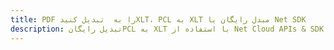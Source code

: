 ---title: PDF را به  تبدیل کنیدXLT، PCL به XLT مبدل رایگان یا Net SDKdescription: تبدیل رایگانPCL به XLT با استفاده از Net Cloud APIs & SDK همچنین اسناد PDF را در Cloud ایجاد، ویرایش و رندر کنید.---